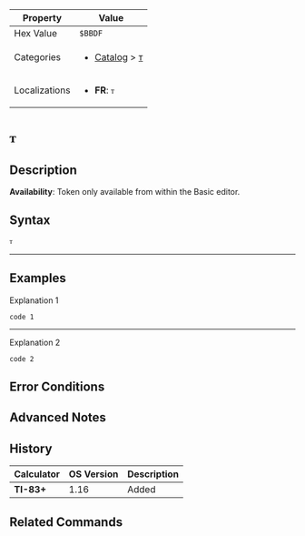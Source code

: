 | Property      | Value |
|---------------|-------|
| Hex Value     | `$BBDF`|
| Categories    | <ul><li>[Catalog](<../categories/Catalog.md>) > [ᴛ](<../categories/Catalog.md#ᴛ>)</li></ul> |
| Localizations | <ul><li><b>FR</b>: `ᴛ`</li></ul> |

# `ᴛ`

## Description



<b>Availability</b>: Token only available from within the Basic editor.

## Syntax
`ᴛ`

<hr>

## Examples

Explanation 1
```ti-basic
code 1
```
---
Explanation 2
```ti-basic
code 2
```

## Error Conditions


## Advanced Notes


## History
| Calculator | OS Version | Description |
|------------|------------|-------------|
| <b>TI-83+</b> | 1.16 | Added

## Related Commands

    